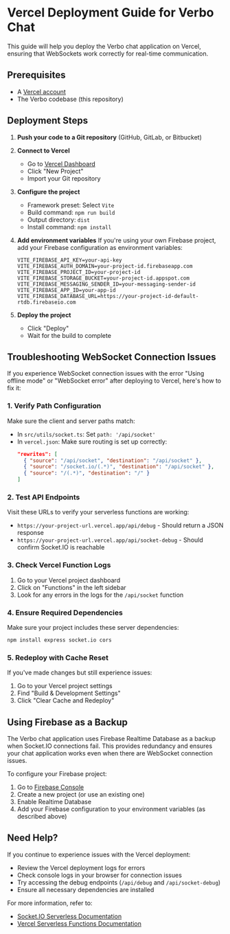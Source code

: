 # Vercel Deployment Guide for Verbo Chat

This guide will help you deploy the Verbo chat application on Vercel, ensuring that WebSockets work correctly for real-time communication.

## Prerequisites

- A [Vercel account](https://vercel.com/signup)
- The Verbo codebase (this repository)

## Deployment Steps

1. **Push your code to a Git repository** (GitHub, GitLab, or Bitbucket)

2. **Connect to Vercel**
   - Go to [Vercel Dashboard](https://vercel.com/dashboard)
   - Click "New Project"
   - Import your Git repository 

3. **Configure the project**
   - Framework preset: Select `Vite`
   - Build command: `npm run build`
   - Output directory: `dist`
   - Install command: `npm install`

4. **Add environment variables**
   If you're using your own Firebase project, add your Firebase configuration as environment variables:
   
   ```
   VITE_FIREBASE_API_KEY=your-api-key
   VITE_FIREBASE_AUTH_DOMAIN=your-project-id.firebaseapp.com
   VITE_FIREBASE_PROJECT_ID=your-project-id
   VITE_FIREBASE_STORAGE_BUCKET=your-project-id.appspot.com
   VITE_FIREBASE_MESSAGING_SENDER_ID=your-messaging-sender-id
   VITE_FIREBASE_APP_ID=your-app-id
   VITE_FIREBASE_DATABASE_URL=https://your-project-id-default-rtdb.firebaseio.com
   ```

5. **Deploy the project**
   - Click "Deploy"
   - Wait for the build to complete

## Troubleshooting WebSocket Connection Issues

If you experience WebSocket connection issues with the error "Using offline mode" or "WebSocket error" after deploying to Vercel, here's how to fix it:

### 1. Verify Path Configuration

Make sure the client and server paths match:

- In `src/utils/socket.ts`: Set `path: '/api/socket'`
- In `vercel.json`: Make sure routing is set up correctly:
  ```json
  "rewrites": [
    { "source": "/api/socket", "destination": "/api/socket" },
    { "source": "/socket.io/(.*)", "destination": "/api/socket" },
    { "source": "/(.*)", "destination": "/" }
  ]
  ```

### 2. Test API Endpoints

Visit these URLs to verify your serverless functions are working:
- `https://your-project-url.vercel.app/api/debug` - Should return a JSON response
- `https://your-project-url.vercel.app/api/socket-debug` - Should confirm Socket.IO is reachable

### 3. Check Vercel Function Logs

1. Go to your Vercel project dashboard
2. Click on "Functions" in the left sidebar
3. Look for any errors in the logs for the `/api/socket` function

### 4. Ensure Required Dependencies

Make sure your project includes these server dependencies:
```bash
npm install express socket.io cors
```

### 5. Redeploy with Cache Reset

If you've made changes but still experience issues:
1. Go to your Vercel project settings
2. Find "Build & Development Settings"
3. Click "Clear Cache and Redeploy"

## Using Firebase as a Backup

The Verbo chat application uses Firebase Realtime Database as a backup when Socket.IO connections fail. This provides redundancy and ensures your chat application works even when there are WebSocket connection issues.

To configure your Firebase project:
1. Go to [Firebase Console](https://console.firebase.google.com/)
2. Create a new project (or use an existing one)
3. Enable Realtime Database
4. Add your Firebase configuration to your environment variables (as described above)

## Need Help?

If you continue to experience issues with the Vercel deployment:
- Review the Vercel deployment logs for errors
- Check console logs in your browser for connection issues
- Try accessing the debug endpoints (`/api/debug` and `/api/socket-debug`)
- Ensure all necessary dependencies are installed

For more information, refer to:
- [Socket.IO Serverless Documentation](https://socket.io/docs/v4/server-installation/#running-with-vercel)
- [Vercel Serverless Functions Documentation](https://vercel.com/docs/concepts/functions/serverless-functions)
